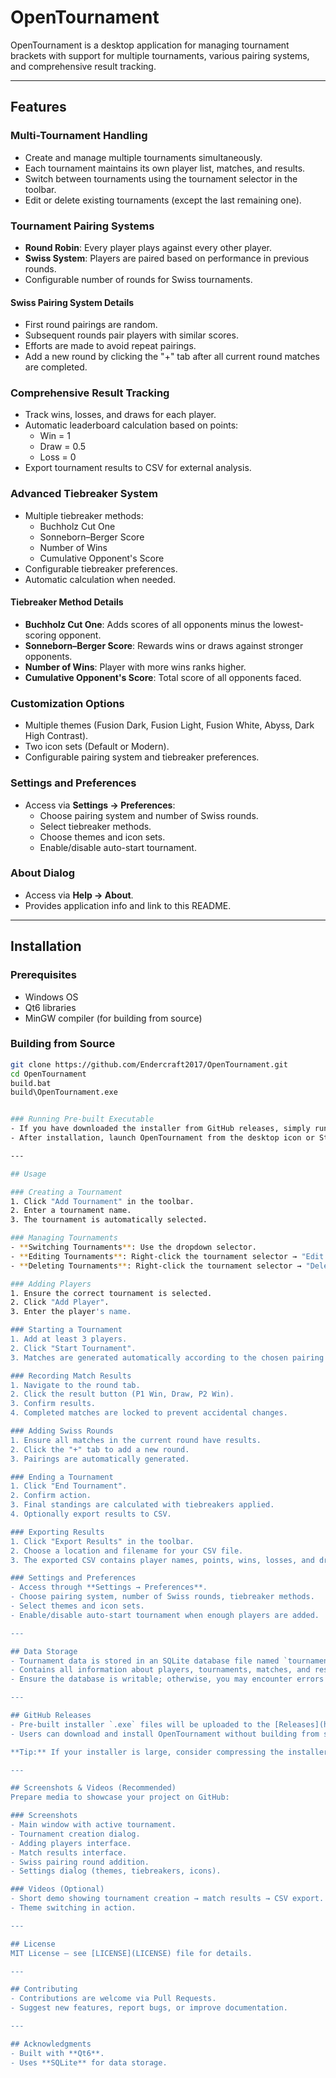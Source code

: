 # OpenTournament

OpenTournament is a desktop application for managing tournament brackets with support for multiple tournaments, various pairing systems, and comprehensive result tracking.

---

## Features

### Multi-Tournament Handling

- Create and manage multiple tournaments simultaneously.
- Each tournament maintains its own player list, matches, and results.
- Switch between tournaments using the tournament selector in the toolbar.
- Edit or delete existing tournaments (except the last remaining one).

### Tournament Pairing Systems

- **Round Robin**: Every player plays against every other player.
- **Swiss System**: Players are paired based on performance in previous rounds.
- Configurable number of rounds for Swiss tournaments.

#### Swiss Pairing System Details

- First round pairings are random.
- Subsequent rounds pair players with similar scores.
- Efforts are made to avoid repeat pairings.
- Add a new round by clicking the "+" tab after all current round matches are completed.

### Comprehensive Result Tracking

- Track wins, losses, and draws for each player.
- Automatic leaderboard calculation based on points:
  - Win = 1
  - Draw = 0.5
  - Loss = 0
- Export tournament results to CSV for external analysis.

### Advanced Tiebreaker System

- Multiple tiebreaker methods:
  - Buchholz Cut One
  - Sonneborn–Berger Score
  - Number of Wins
  - Cumulative Opponent's Score
- Configurable tiebreaker preferences.
- Automatic calculation when needed.

#### Tiebreaker Method Details

- **Buchholz Cut One**: Adds scores of all opponents minus the lowest-scoring opponent.
- **Sonneborn–Berger Score**: Rewards wins or draws against stronger opponents.
- **Number of Wins**: Player with more wins ranks higher.
- **Cumulative Opponent's Score**: Total score of all opponents faced.

### Customization Options

- Multiple themes (Fusion Dark, Fusion Light, Fusion White, Abyss, Dark High Contrast).
- Two icon sets (Default or Modern).
- Configurable pairing system and tiebreaker preferences.

### Settings and Preferences

- Access via **Settings → Preferences**:
  - Choose pairing system and number of Swiss rounds.
  - Select tiebreaker methods.
  - Choose themes and icon sets.
  - Enable/disable auto-start tournament.

### About Dialog

- Access via **Help → About**.
- Provides application info and link to this README.

---

## Installation

### Prerequisites

- Windows OS
- Qt6 libraries
- MinGW compiler (for building from source)

### Building from Source

```bash
git clone https://github.com/Endercraft2017/OpenTournament.git
cd OpenTournament
build.bat
build\OpenTournament.exe


### Running Pre-built Executable
- If you have downloaded the installer from GitHub releases, simply run the installer and follow the prompts.
- After installation, launch OpenTournament from the desktop icon or Start Menu.

---

## Usage

### Creating a Tournament
1. Click "Add Tournament" in the toolbar.
2. Enter a tournament name.
3. The tournament is automatically selected.

### Managing Tournaments
- **Switching Tournaments**: Use the dropdown selector.
- **Editing Tournaments**: Right-click the tournament selector → "Edit Tournament".
- **Deleting Tournaments**: Right-click the tournament selector → "Delete Tournament" (cannot delete last tournament).

### Adding Players
1. Ensure the correct tournament is selected.
2. Click "Add Player".
3. Enter the player's name.

### Starting a Tournament
1. Add at least 3 players.
2. Click "Start Tournament".
3. Matches are generated automatically according to the chosen pairing system.

### Recording Match Results
1. Navigate to the round tab.
2. Click the result button (P1 Win, Draw, P2 Win).
3. Confirm results.
4. Completed matches are locked to prevent accidental changes.

### Adding Swiss Rounds
1. Ensure all matches in the current round have results.
2. Click the "+" tab to add a new round.
3. Pairings are automatically generated.

### Ending a Tournament
1. Click "End Tournament".
2. Confirm action.
3. Final standings are calculated with tiebreakers applied.
4. Optionally export results to CSV.

### Exporting Results
1. Click "Export Results" in the toolbar.
2. Choose a location and filename for your CSV file.
3. The exported CSV contains player names, points, wins, losses, and draws.

### Settings and Preferences
- Access through **Settings → Preferences**.
- Choose pairing system, number of Swiss rounds, tiebreaker methods.
- Select themes and icon sets.
- Enable/disable auto-start tournament when enough players are added.

---

## Data Storage
- Tournament data is stored in an SQLite database file named `tournament.db` in the application directory.
- Contains all information about players, tournaments, matches, and results.
- Ensure the database is writable; otherwise, you may encounter errors like "attempt to write a readonly database."

---

## GitHub Releases
- Pre-built installer `.exe` files will be uploaded to the [Releases](https://github.com/Endercraft2017/OpenTournament/releases) section.
- Users can download and install OpenTournament without building from source.

**Tip:** If your installer is large, consider compressing the installer using Inno Setup options or a zip archive.

---

## Screenshots & Videos (Recommended)
Prepare media to showcase your project on GitHub:

### Screenshots
- Main window with active tournament.
- Tournament creation dialog.
- Adding players interface.
- Match results interface.
- Swiss pairing round addition.
- Settings dialog (themes, tiebreakers, icons).

### Videos (Optional)
- Short demo showing tournament creation → match results → CSV export.
- Theme switching in action.

---

## License
MIT License – see [LICENSE](LICENSE) file for details.

---

## Contributing
- Contributions are welcome via Pull Requests.
- Suggest new features, report bugs, or improve documentation.

---

## Acknowledgments
- Built with **Qt6**.
- Uses **SQLite** for data storage.
```
